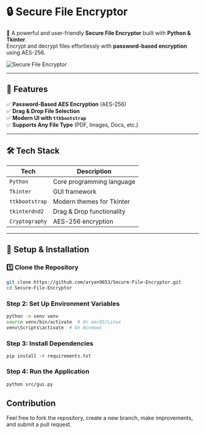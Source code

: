 # 🔒 Secure File Encryptor

🚀 A powerful and user-friendly **Secure File Encryptor** built with **Python & Tkinter**.  
Encrypt and decrypt files effortlessly with **password-based encryption** using AES-256.

![Secure File Encryptor](https://via.placeholder.com/800x400?text=Project+Screenshot)

---

## 📌 **Features**
✅ **Password-Based AES Encryption** (AES-256)  
✅ **Drag & Drop File Selection**  
✅ **Modern UI with `ttkbootstrap`**    
✅ **Supports Any File Type** (PDF, Images, Docs, etc.)

--------

## 🛠 **Tech Stack**
| Tech | Description |
|------|-------------|
| `Python` | Core programming language |
| `Tkinter` | GUI framework |
| `ttkbootstrap` | Modern themes for Tkinter |
| `tkinterdnd2` | Drag & Drop functionality |
| `Cryptography` | AES-256 encryption |

---

## 🚀 **Setup & Installation**
### **1️⃣ Clone the Repository**
```bash
git clone https://github.com/aryan9653/Secure-File-Encryptor.git
cd Secure-File-Encryptor
```

### Step 2: Set Up Environment Variables
```bash
python -m venv venv
source venv/bin/activate  # On macOS/Linux
venv\Scripts\activate  # On Windows
```

### Step 3: Install Dependencies
```
pip install -r requirements.txt
```
### Step 4: Run the Application
```sh
python src/gui.py
```
## Contribution
Feel free to fork the repository, create a new branch, make improvements, and submit a pull request.


